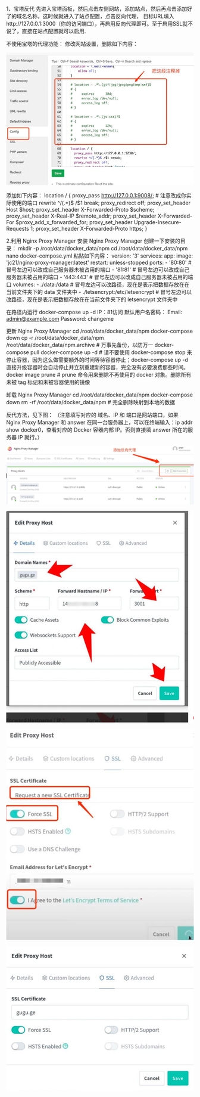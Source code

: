 1、宝塔反代
先进入宝塔面板，然后点击左侧网站，添加站点，然后再点击添加好了的域名名称，这时候就进入了站点配置，点击反向代理，
目标URL填入http://127.0.0.1:3000（你的访问端口），再启用反向代理即可。至于启用SSL就不说了，直接在站点配置就可以启用.

不使用宝塔的代理功能：
修改网站设置，删除如下内容：

![image](https://github.com/twtmactt/pics/blob/main/55.JPG?raw=true)
   
添加如下内容：
 location / {
      proxy_pass http://127.0.0.1:9008/;       # 注意改成你实际使用的端口
      rewrite ^/(.*)$ /$1 break;
      proxy_redirect off;
      proxy_set_header Host $host;
      proxy_set_header X-Forwarded-Proto $scheme;
      proxy_set_header X-Real-IP $remote_addr;
      proxy_set_header X-Forwarded-For $proxy_add_x_forwarded_for;
      proxy_set_header Upgrade-Insecure-Requests 1;
      proxy_set_header X-Forwarded-Proto https;
    }


2.利用 Nginx Proxy Manager
安装 Nginx Proxy Manager
创建一下安装的目录：
mkdir -p /root/data/docker_data/npm
cd /root/data/docker_data/npm
nano docker-compose.yml
粘贴如下内容：
version: '3'
services:
  app:
    image: 'jc21/nginx-proxy-manager:latest'
    restart: unless-stopped
    ports:
      - '80:80'  # 冒号左边可以改成自己服务器未被占用的端口
      - '81:81'  # 冒号左边可以改成自己服务器未被占用的端口
      - '443:443' # 冒号左边可以改成自己服务器未被占用的端口
    volumes:
      - ./data:/data # 冒号左边可以改路径，现在是表示把数据存放在在当前文件夹下的 data 文件夹中
      - ./letsencrypt:/etc/letsencrypt  # 冒号左边可以改路径，现在是表示把数据存放在在当前文件夹下的 letsencrypt 文件夹中

在路径内运行
docker-compose up -d
IP：81访问
默认用户名密码：
Email:    admin@example.com
Password: changeme

更新 Nginx Proxy Manager
cd /root/data/docker_data/npm
docker-compose down 
cp -r /root/data/docker_data/npm /root/data/docker_data/npm.archive  # 万事先备份，以防万一
docker-compose pull
docker-compose up -d    # 请不要使用 docker-compose stop 来停止容器，因为这么做需要额外的时间等待容器停止；docker-compose up -d 直接升级容器时会自动停止并立刻重建新的容器，完全没有必要浪费那些时间。
docker image prune  # prune 命令用来删除不再使用的 docker 对象。删除所有未被 tag 标记和未被容器使用的镜像

卸载 Nginx Proxy Manager
cd /root/data/docker_data/npm
docker-compose down 
rm -rf /root/data/docker_data/npm  # 完全删除映射到本地的数据

反代方法，见下图：
（注意填写对应的 域名、IP 和 端口是网站端口，如果 Nginx Proxy Manager 和 answer 在同一台服务器上，可以在终端输入：ip addr show docker0，查看对应的 Docker 容器内部 IP。否则直接填 answer 所在的服务器 IP 就行。）

![image](https://github.com/twtmactt/pics/blob/main/11.JPG?raw=true)

![image](https://github.com/twtmactt/pics/blob/main/22.JPG?raw=true)

![image](https://github.com/twtmactt/pics/blob/main/33.JPG?raw=true)

![image](https://github.com/twtmactt/pics/blob/main/44.JPG?raw=true)



